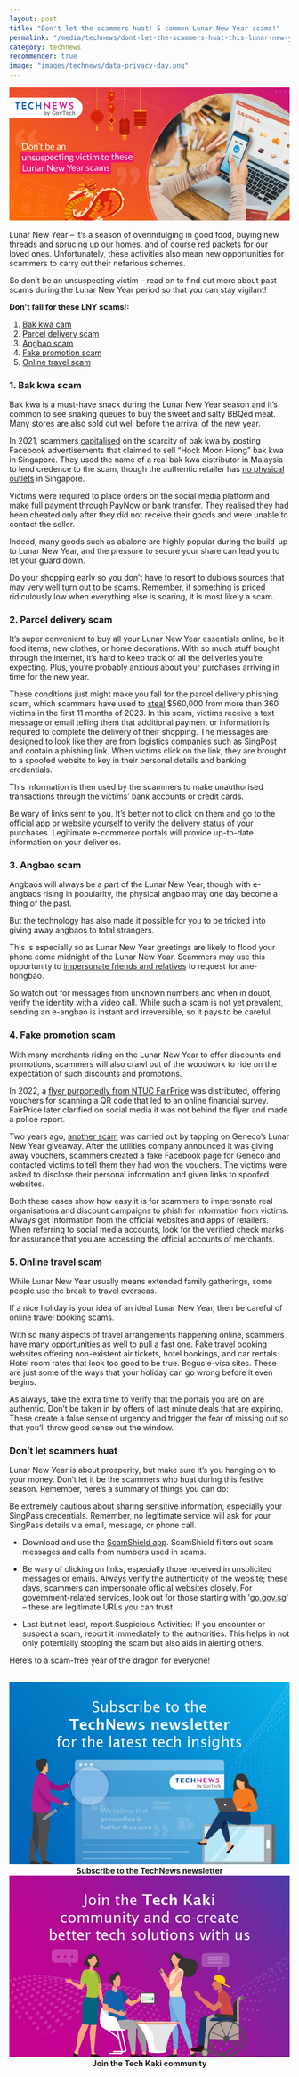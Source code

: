 ```yaml
---
layout: post
title: "Don't let the scammers huat! 5 common Lunar New Year scams!"
permalink: "/media/technews/dont-let-the-scammers-huat-this-lunar-new-year"
category: technews
recommender: true
image: "images/technews/data-privacy-day.png"
---
```


![Dont get scammed while doing your lunar new year online shopping](/images/technews/dont_let_the_scammers_huat.jpg)

Lunar New Year – it’s a season of overindulging in good food, buying new threads and sprucing up our homes, and of course red packets for our loved ones. Unfortunately, these activities also mean new opportunities for scammers to carry out their nefarious schemes.

So don’t be an unsuspecting victim – read on to find out more about past scams during the Lunar New Year period so that you can stay vigilant! 

**Don't fall for these LNY scams!:**
1. [Bak kwa cam](/media/technews/dont-let-the-scammers-huat-this-lunar-new-year#1-Bak-kwa-scam)
2. [Parcel delivery scam](/media/technews/dont-let-the-scammers-huat-this-lunar-new-year#2-Parcel-delivery-scam)
3. [Angbao scam](/media/technews/dont-let-the-scammers-huat-this-lunar-new-year#3-Angbao-scam)
4. [Fake promotion scam](/media/technews/dont-let-the-scammers-huat-this-lunar-new-year#4-Fake-promotion-scam)
5. [Online travel scam](/media/technews/dont-let-the-scammers-huat-this-lunar-new-year#5-Online-travel-scam)


### 1. Bak kwa scam
Bak kwa is a must-have snack during the Lunar New Year season and it’s common to see snaking queues to buy the sweet and salty BBQed meat. Many stores are also sold out well before the arrival of the new year. 

In 2021, scammers [capitalised](https://www.police.gov.sg/media-room/news/20210204_police_advisory_beware_of_scam_involving_sale_of_hock_moon_hiong_bak_kwa) on the scarcity of bak kwa by posting Facebook advertisements that claimed to sell “Hock Moon Hiong” bak kwa in Singapore. They used the name of a real bak kwa distributor in Malaysia to lend credence to the scam, though the authentic retailer has [no physical outlets](https://www.straitstimes.com/singapore/police-warns-of-bak-kwa-scams-ahead-of-chinese-new-year) in Singapore. 

Victims were required to place orders on the social media platform and make full payment through PayNow or bank transfer. They realised they had been cheated only after they did not receive their goods and were unable to contact the seller. 

Indeed, many goods such as abalone are highly popular during the build-up to Lunar New Year, and the pressure to secure your share can lead you to let your guard down. 

Do your shopping early so you don’t have to resort to dubious sources that may very well turn out to be scams. Remember, if something is priced ridiculously low when everything else is soaring, it is most likely a scam. 

### 2. Parcel delivery scam
It’s super convenient to buy all your Lunar New Year essentials online, be it food items, new clothes, or home decorations. With so much stuff bought through the internet, it’s hard to keep track of all the deliveries you’re expecting. Plus, you’re probably anxious about your purchases arriving in time for the new year.  

These conditions just might make you fall for the parcel delivery phishing scam, which scammers have used to [steal](https://www.police.gov.sg/media-room/news/20231215_police_advisory_on_parcel_delivery_phishing_scams) $560,000 from more than 360 victims in the first 11 months of 2023. 
In this scam, victims receive a text message or email telling them that additional payment or information is required to complete the delivery of their shopping. The messages are designed to look like they are from logistics companies such as SingPost and contain a phishing link. When victims click on the link, they are brought to a spoofed website to key in their personal details and banking credentials. 

This information is then used by the scammers to make unauthorised transactions through the victims’ bank accounts or credit cards. 

Be wary of links sent to you. It’s better not to click on them and go to the official app or website yourself to verify the delivery status of your purchases. Legitimate e-commerce portals will provide up-to-date information on your deliveries. 

### 3. Angbao scam
Angbaos will always be a part of the Lunar New Year, though with e-angbaos rising in popularity, the physical angbao may one day become a thing of the past. 

But the technology has also made it possible for you to be tricked into giving away angbaos to total strangers. 

This is especially so as Lunar New Year greetings are likely to flood your phone come midnight of the Lunar New Year. Scammers may use this opportunity to [impersonate friends and relatives](https://www.maybank2u.com.sg/en/imsavvy/Digital/ward-off-misfortunes-this-cny.html) to request for ane-hongbao. 

So watch out for messages from unknown numbers and when in doubt, verify the identity with a video call. While such a scam is not yet prevalent, sending an e-angbao is instant and irreversible, so it pays to be careful. 

### 4. Fake promotion scam
With many merchants riding on the Lunar New Year to offer discounts and promotions, scammers will also crawl out of the woodwork to ride on the expectation of such discounts and promotions. 

In 2022, a [flyer purportedly from NTUC FairPrice](https://www.todayonline.com/singapore/chinese-new-year-flyer-offering-fairprice-vouchers-not-created-or-endorsed-supermarket-1798886) was distributed, offering vouchers for scanning a QR code that led to an online financial survey. FairPrice later clarified on social media it was not behind the flyer and made a police report. 

Two years ago, [another scam](https://www.marketing-interactive.com/geneco-embroiled-in-social-media-impersonation-scam-for-spoofed-cny-initiative) was carried out by tapping on Geneco’s Lunar New Year giveaway. After the utilities company announced it was giving away vouchers, scammers created a fake Facebook page for Geneco and contacted victims to tell them they had won the vouchers. The victims were asked to disclose their personal information and given links to spoofed websites.  

Both these cases show how easy it is for scammers to impersonate real organisations and discount campaigns to phish for information from victims. Always get information from the official websites and apps of retailers. When referring to social media accounts, look for the verified check marks for assurance that you are accessing the official accounts of merchants. 

### 5. Online travel scam
While Lunar New Year usually means extended family gatherings, some people use the break to travel overseas.

If a nice holiday is your idea of an ideal Lunar New Year, then be careful of online travel booking scams. 

With so many aspects of travel arrangements happening online, scammers have many opportunities as well to [pull a fast one.](https://www.sc.com/sg/stories/how-to-protect-yourself-from-online-travel-booking-scams/) Fake travel booking websites offering non-existent air tickets, hotel bookings, and car rentals. Hotel room rates that look too good to be true. Bogus e-visa sites. These are just some of the ways that your holiday can go wrong before it even begins. 

As always, take the extra time to verify that the portals you are on are authentic. Don’t be taken in by offers of last minute deals that are expiring. These create a false sense of urgency and trigger the fear of missing out so that you’ll throw good sense out the window. 

### Don’t let scammers huat 
Lunar New Year is about prosperity, but make sure it’s you hanging on to your money. Don’t let it be the scammers who huat during this festive season. Remember, here’s a summary of things you can do:


Be extremely cautious about sharing sensitive information, especially your SingPass credentials. Remember, no legitimate service will ask for your SingPass details via email, message, or phone call.

- Download and use the [ScamShield app](https://www.scamshield.org.sg/). ScamShield filters out scam messages and calls from numbers used in scams.

- Be wary of clicking on links, especially those received in unsolicited messages or emails. Always verify the authenticity of the website; these days, scammers can impersonate official websites closely. For government-related services, look out for those starting with  '[go.gov.sg](https://go.gov.sg/#/)' – these are legitimate URLs you can trust 

- Last but not least, report Suspicious Activities: If you encounter or suspect a scam, report it immediately to the authorities. This helps in not only potentially stopping the scam but also aids in alerting others.

Here’s to a scam-free year of the dragon for everyone!


<br>

<div class="row">
  <div class="col" style="text-align: center">
    <a href="https://go.gov.sg/tnblog-to-tnsub" target="_blank">	 	    
      <img src="/images/technews/TN_footer.png" alt="Subscribe to the TechNews newsletter" /></a>
    <figcaption><b>Subscribe to the TechNews newsletter</b></figcaption>
  </div>

  <div class="col" style="text-align: center">
    <a href="https://go.gov.sg/tnblog-to-tkcommunity" target="_blank">		  
      <img src="/images/technews/TK_footer.png" alt="Join the Tech Kaki community" /></a>
    <figcaption><b>Join the Tech Kaki community</b></figcaption>
  </div>
